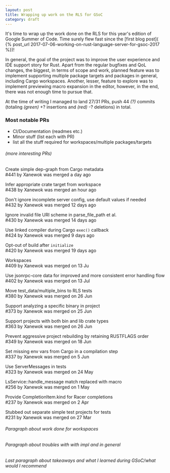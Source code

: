 ```yaml
---
layout: post
title: Wrapping up work on the RLS for GSoC
category: draft
---
```

It's time to wrap up the work done on the RLS for this year's edition of Google
Summer of Code. Time surely flew fast since the [first blog post](
{% post_url 2017-07-06-working-on-rust-language-server-for-gsoc-2017 %})!

In general, the goal of the project was to improve the user experience and
IDE support story for Rust. Apart from the regular bugfixes and QoL changes, the
biggest, in terms of scope and work, planned feature was to implement supporting
multiple package targets and packages in general, including Cargo workspaces.
Another, lesser, feature to explore was to implement previewing macro expansion
in the editor, however, in the end, there was not enough time to pursue that.

At the time of writing I managed to land 27/31 PRs, push 44 *(?)* commits (totaling
*(green)* +? insertions and *(red)* -? deletions) in total.

### Most notable PRs

* CI/Documentation (readmes etc.)
* Minor stuff (list each with PR)
* list all the stuff required for workspaces/multiple packages/targets

###### (more interesting PRs)
Create simple dep-graph from Cargo metadata
<br>\#441 by Xanewok was merged a day ago

Infer appropriate crate target from workspace
<br>\#438 by Xanewok was merged an hour ago

Don't ignore incomplete server config, use default values if needed
<br>\#432 by Xanewok was merged 12 days ago

Ignore invalid file URI scheme in parse\_file\_path et al.
<br>\#430 by Xanewok was merged 14 days ago

Use linked compiler during Cargo `exec()` callback
<br>\#424 by Xanewok was merged 9 days ago

Opt-out of build after `initialize`
<br>\#420 by Xanewok was merged 19 days ago

Workspaces
<br>\#409 by Xanewok was merged on 13 Ju

Use jsonrpc-core data for improved and more consistent error handling flow
<br>\#402 by Xanewok was merged on 13 Jul

Move test\_data/multiple\_bins to RLS tests
<br>\#380 by Xanewok was merged on 26 Jun

Support analyzing a specific binary in project
<br>\#373 by Xanewok was merged on 25 Jun

Support projects with both bin and lib crate types
<br>\#363 by Xanewok was merged on 26 Jun

Prevent aggressive project rebuilding by retaining RUSTFLAGS order
<br>\#349 by Xanewok was merged on 18 Jun

Set missing env vars from Cargo in a compilation step
<br>\#337 by Xanewok was merged on 5 Jun

Use ServerMessages in tests
<br>\#323 by Xanewok was merged on 24 May

LsService::handle\_message match replaced with macro
<br>\#256 by Xanewok was merged on 1 May

Provide CompletionItem.kind for Racer completions
<br>\#237 by Xanewok was merged on 2 Apr

Stubbed out separate simple test projects for tests
<br>\#231 by Xanewok was merged on 27 Mar

###### Paragraph about work done for workspaces

###### Paragraph about troubles with with impl and in general

###### Last paragraph about takeaways and what I learned during GSoC/what would I recommend


